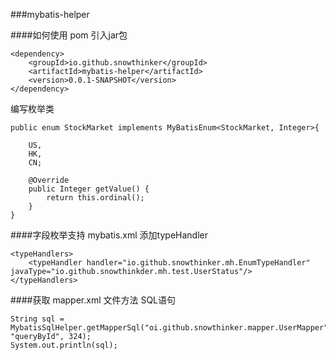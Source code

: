 ###mybatis-helper

####如何使用
pom 引入jar包
~~~
<dependency>
	<groupId>io.github.snowthinker</groupId>
	<artifactId>mybatis-helper</artifactId>
	<version>0.0.1-SNAPSHOT</version>
</dependency>
~~~

编写枚举类
~~~
public enum StockMarket implements MyBatisEnum<StockMarket, Integer>{
	
	US, 
	HK, 
	CN;
	
	@Override
	public Integer getValue() {
		return this.ordinal();
	}
}
~~~

####字段枚举支持
mybatis.xml 添加typeHandler
~~~
<typeHandlers>
    <typeHandler handler="io.github.snowthinker.mh.EnumTypeHandler" javaType="io.github.snowthinkder.mh.test.UserStatus"/>
</typeHandlers>
~~~

####获取 mapper.xml 文件方法 SQL语句
~~~
String sql = MybatisSqlHelper.getMapperSql("oi.github.snowthinker.mapper.UserMapper", "queryById", 324);
System.out.println(sql);
~~~

